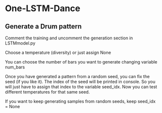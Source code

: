 # One-LSTM-Dance

## Generate a Drum pattern

Comment the training and uncomment the generation section in LSTMmodel.py

Choose a temperature (diversity) or just assign None

You can choose the number of bars you want to generate changing variable num_bars

Once you have generated a pattern from a random seed, you can fix the seed (if you like it). The index of the seed will be printed in console. So you will just have to assign that index to the variable seed_idx. Now you can test different temperatures for that same seed.

If you want to keep generating samples from random seeds, keep seed_idx = None

